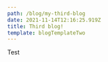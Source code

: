 ```yaml
---
path: /blog/my-third-blog
date: 2021-11-14T12:16:25.919Z
title: Third blog!
template: blogTemplateTwo
---
```

Test